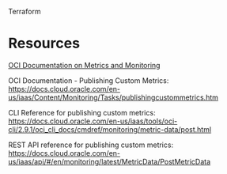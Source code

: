 Terraform

# Resources
[OCI Documentation on Metrics and Monitoring](https://docs.cloud.oracle.com/en-us/iaas/Content/Monitoring/Concepts/monitoringoverview.htm)

OCI Documentation - Publishing Custom Metrics: https://docs.cloud.oracle.com/en-us/iaas/Content/Monitoring/Tasks/publishingcustommetrics.htm

CLI Reference for publishing custom metrics: https://docs.cloud.oracle.com/en-us/iaas/tools/oci-cli/2.9.1/oci_cli_docs/cmdref/monitoring/metric-data/post.html

REST API reference for publishing custom metrics: https://docs.cloud.oracle.com/en-us/iaas/api/#/en/monitoring/latest/MetricData/PostMetricData 
